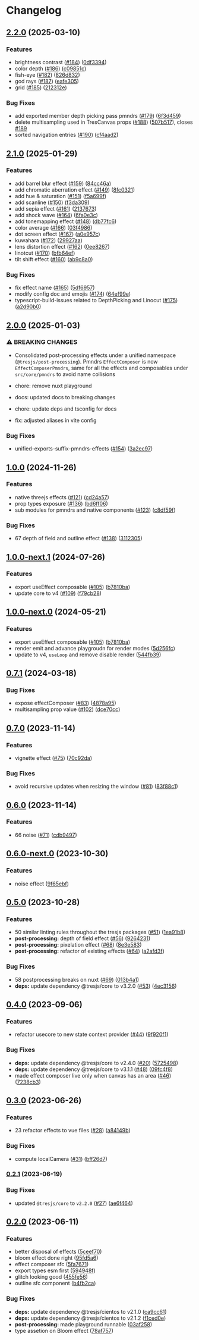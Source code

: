 # Changelog

## [2.2.0](https://github.com/Tresjs/post-processing/compare/2.1.0...2.2.0) (2025-03-10)

### Features

* brightness contrast ([#184](https://github.com/Tresjs/post-processing/issues/184)) ([0df3394](https://github.com/Tresjs/post-processing/commit/0df339452b6fa01979e24619cfa139c86d37cae2))
* color depth ([#186](https://github.com/Tresjs/post-processing/issues/186)) ([c09851c](https://github.com/Tresjs/post-processing/commit/c09851cee7c82d0fac0748e9dfc82794d6146eaf))
* fish-eye ([#182](https://github.com/Tresjs/post-processing/issues/182)) ([826d832](https://github.com/Tresjs/post-processing/commit/826d83257a0c7ec88858ea5af7b42d40a060dc80))
* god rays ([#187](https://github.com/Tresjs/post-processing/issues/187)) ([eafe305](https://github.com/Tresjs/post-processing/commit/eafe305fe4a1b9fcd0867e1e7b7826ec79af1471))
* grid ([#185](https://github.com/Tresjs/post-processing/issues/185)) ([212312e](https://github.com/Tresjs/post-processing/commit/212312e31efb8c658e8a2de924a51afb8a9a5d9e))

### Bug Fixes

* add exported member depth picking pass pmndrs ([#179](https://github.com/Tresjs/post-processing/issues/179)) ([6f3d459](https://github.com/Tresjs/post-processing/commit/6f3d459a24145eb853f1e635248c214ac79c2c6d))
* delete multisampling used in TresCanvas props ([#188](https://github.com/Tresjs/post-processing/issues/188)) ([507b517](https://github.com/Tresjs/post-processing/commit/507b5174719abec891e55b44fe4b8cdf476e8b39)), closes [#189](https://github.com/Tresjs/post-processing/issues/189)
* sorted navigation entries ([#190](https://github.com/Tresjs/post-processing/issues/190)) ([cf4aad2](https://github.com/Tresjs/post-processing/commit/cf4aad21be4e562a07d9d912585585c23d35b93f))

## [2.1.0](https://github.com/Tresjs/post-processing/compare/2.0.0...2.1.0) (2025-01-29)

### Features

* add barrel blur effect ([#159](https://github.com/Tresjs/post-processing/issues/159)) ([84cc46a](https://github.com/Tresjs/post-processing/commit/84cc46a2dc8f2955e7744745b7670e0035ce3c8c))
* add chromatic aberration effect ([#149](https://github.com/Tresjs/post-processing/issues/149)) ([8fc0321](https://github.com/Tresjs/post-processing/commit/8fc0321a1c9e60b92bc48734373e67dfbd143fe2))
* add hue & saturation ([#151](https://github.com/Tresjs/post-processing/issues/151)) ([f5a699f](https://github.com/Tresjs/post-processing/commit/f5a699fe1588a04b8bf237f915d27a953d70b287))
* add scanline ([#150](https://github.com/Tresjs/post-processing/issues/150)) ([f3da309](https://github.com/Tresjs/post-processing/commit/f3da309ea2a01a84c2b79da617e9a82723912556))
* add sepia effect ([#161](https://github.com/Tresjs/post-processing/issues/161)) ([2137673](https://github.com/Tresjs/post-processing/commit/21376730450e8a74cfc0f8e9f311939de668af30))
* add shock wave ([#164](https://github.com/Tresjs/post-processing/issues/164)) ([6fa0e3c](https://github.com/Tresjs/post-processing/commit/6fa0e3ca6cf7d1719ca49345b5e57b3ce532b35a))
* add tonemapping effect ([#148](https://github.com/Tresjs/post-processing/issues/148)) ([db77fc6](https://github.com/Tresjs/post-processing/commit/db77fc69d0ac8dd0ee517801ede18f9b87287fe7))
* color average ([#166](https://github.com/Tresjs/post-processing/issues/166)) ([03f4986](https://github.com/Tresjs/post-processing/commit/03f49865ecf4c7042468488e3206852729022569))
* dot screen effect ([#167](https://github.com/Tresjs/post-processing/issues/167)) ([a0e957c](https://github.com/Tresjs/post-processing/commit/a0e957c60aa33b72b7f29e78f7f939173af31a69))
* kuwahara ([#172](https://github.com/Tresjs/post-processing/issues/172)) ([29927aa](https://github.com/Tresjs/post-processing/commit/29927aaa6702ffad5304e91c4b97f35356e96a5b))
* lens distortion effect ([#162](https://github.com/Tresjs/post-processing/issues/162)) ([0ee8267](https://github.com/Tresjs/post-processing/commit/0ee82678687e175cc9835532162c3a9eba3ca6af))
* linotcut ([#170](https://github.com/Tresjs/post-processing/issues/170)) ([bfb64ef](https://github.com/Tresjs/post-processing/commit/bfb64ef5851f41a27ced367dd639be3575a270eb))
* tilt shift effect ([#160](https://github.com/Tresjs/post-processing/issues/160)) ([ab9c8a0](https://github.com/Tresjs/post-processing/commit/ab9c8a006ed3353e87672500e2bc0032ad08112e))

### Bug Fixes

* fix effect name ([#165](https://github.com/Tresjs/post-processing/issues/165)) ([5df6957](https://github.com/Tresjs/post-processing/commit/5df6957fdbe244d2baf3887a45be6d92485a50f5))
* modify config doc and emojis ([#174](https://github.com/Tresjs/post-processing/issues/174)) ([64ef99e](https://github.com/Tresjs/post-processing/commit/64ef99ed35ae2f935b5e815841e3baedbd994074))
* typescript-build-issues related to DepthPicking and Linocut ([#175](https://github.com/Tresjs/post-processing/issues/175)) ([a2d90b0](https://github.com/Tresjs/post-processing/commit/a2d90b0f72cd5ef3d818dba87711891ea30894ad))

## [2.0.0](https://github.com/Tresjs/post-processing/compare/1.0.0...2.0.0) (2025-01-03)

### ⚠ BREAKING CHANGES

* Consolidated post-processing effects under a unified namespace (`@tresjs/post-processing`). Pmndrs `EffectComposer` is now `EffectComposerPmndrs`, same for all the effects and composables under `src/core/pmndrs`  to avoid name collisions

* chore: remove nuxt playground

* docs: updated docs to breaking changes

* chore: update deps and tsconfig for docs

* fix: adjusted aliases in vite config

### Bug Fixes

* unified-exports-suffix-pmndrs-effects ([#154](https://github.com/Tresjs/post-processing/issues/154)) ([3a2ec97](https://github.com/Tresjs/post-processing/commit/3a2ec97e04fdf4523865092ef63b0d8935574266))

## [1.0.0](https://github.com/Tresjs/post-processing/compare/1.0.0-next.1...1.0.0) (2024-11-26)

### Features

* native threejs effects ([#121](https://github.com/Tresjs/post-processing/issues/121)) ([cd24a57](https://github.com/Tresjs/post-processing/commit/cd24a57cb73d52e13efb9687ade8cd2799738ffa))
* prop types exposure ([#136](https://github.com/Tresjs/post-processing/issues/136)) ([bd6ff06](https://github.com/Tresjs/post-processing/commit/bd6ff0614f2798acc1bb6553b6b3be5910b38735))
* sub modules for pmndrs and native components ([#123](https://github.com/Tresjs/post-processing/issues/123)) ([c8df59f](https://github.com/Tresjs/post-processing/commit/c8df59f0fdfdf0d9ba90dba6de30f458fdb7cff4))

### Bug Fixes

* 67 depth of field and outline effect ([#138](https://github.com/Tresjs/post-processing/issues/138)) ([3112305](https://github.com/Tresjs/post-processing/commit/3112305e8b517f1cf5497ef942e1db2cf4b25a0b))

## [1.0.0-next.1](https://github.com/Tresjs/post-processing/compare/0.7.1...1.0.0-next.1) (2024-07-26)


### Features

* export useEffect composable ([#105](https://github.com/Tresjs/post-processing/issues/105)) ([b7810ba](https://github.com/Tresjs/post-processing/commit/b7810ba2864e70516c95b9866c2ea5d02a8f9b9d))
* update core to v4 ([#109](https://github.com/Tresjs/post-processing/issues/109)) ([f79cb28](https://github.com/Tresjs/post-processing/commit/f79cb288205f7be357557979e91ca392002edcac))

## [1.0.0-next.0](https://github.com/Tresjs/post-processing/compare/0.7.1...1.0.0-next.0) (2024-05-21)


### Features

* export useEffect composable ([#105](https://github.com/Tresjs/post-processing/issues/105)) ([b7810ba](https://github.com/Tresjs/post-processing/commit/b7810ba2864e70516c95b9866c2ea5d02a8f9b9d))
* render emit and advance playgroudn for render modes ([5d256fc](https://github.com/Tresjs/post-processing/commit/5d256fcc5e40582e0f87c8cc1ec46fbd9a007435))
* update to v4, `useLoop` and remove disable render ([544fb39](https://github.com/Tresjs/post-processing/commit/544fb39be3af7f71ddf994f14789215351cec569))

## [0.7.1](https://github.com/Tresjs/post-processing/compare/0.7.0...0.7.1) (2024-03-18)


### Bug Fixes

* expose effectComposer ([#83](https://github.com/Tresjs/post-processing/issues/83)) ([4878a95](https://github.com/Tresjs/post-processing/commit/4878a956f05ba8b19289062e4b77b6e3fc5ae40f))
* multisampling prop value ([#102](https://github.com/Tresjs/post-processing/issues/102)) ([dce70cc](https://github.com/Tresjs/post-processing/commit/dce70cc56bbcf6e4b379fa34293cdce280f3da5a))

## [0.7.0](https://github.com/Tresjs/post-processing/compare/0.6.0...0.7.0) (2023-11-14)


### Features

* vignette effect ([#75](https://github.com/Tresjs/post-processing/issues/75)) ([70c92da](https://github.com/Tresjs/post-processing/commit/70c92da58b8353f129d1bcc8f441bdd62a827f72))


### Bug Fixes

* avoid  recursive updates when resizing the window ([#81](https://github.com/Tresjs/post-processing/issues/81)) ([83f88c1](https://github.com/Tresjs/post-processing/commit/83f88c1ea5f35bc6a73a745ea805190fa065236b))

## [0.6.0](https://github.com/Tresjs/post-processing/compare/0.5.0...0.6.0) (2023-11-14)


### Features

* 66 noise ([#71](https://github.com/Tresjs/post-processing/issues/71)) ([cdb9497](https://github.com/Tresjs/post-processing/commit/cdb9497b964181bc8e7359aecdedc1b57042b5dc))

## [0.6.0-next.0](https://github.com/Tresjs/post-processing/compare/0.5.0...0.6.0-next.0) (2023-10-30)


### Features

* noise effect ([9f65ebf](https://github.com/Tresjs/post-processing/commit/9f65ebf8a74a08b2c95cfcee87270df515f9a563))

## [0.5.0](https://github.com/Tresjs/post-processing/compare/0.4.0...0.5.0) (2023-10-28)


### Features

* 50 similar linting rules throughout the tresjs packages ([#51](https://github.com/Tresjs/post-processing/issues/51)) ([1ea91b8](https://github.com/Tresjs/post-processing/commit/1ea91b825bde53b2ae62a08a1de0690af3ed690c))
* **post-processing:** depth of field effect ([#56](https://github.com/Tresjs/post-processing/issues/56)) ([9264231](https://github.com/Tresjs/post-processing/commit/9264231a1c668ba7f405eddf17dfd91c51bd74f8))
* **post-processing:** pixelation effect ([#68](https://github.com/Tresjs/post-processing/issues/68)) ([8e3e583](https://github.com/Tresjs/post-processing/commit/8e3e58345a650912dbbb09b800e5ce6a881cb06c))
* **post-processing:** refactor of existing effects ([#64](https://github.com/Tresjs/post-processing/issues/64)) ([a2afd3f](https://github.com/Tresjs/post-processing/commit/a2afd3f3d694c8ee737bec3eda3d601fad0e7205))


### Bug Fixes

* 58 postprocessing breaks on nuxt ([#69](https://github.com/Tresjs/post-processing/issues/69)) ([013b4a1](https://github.com/Tresjs/post-processing/commit/013b4a18fa43e169b520aad3c116146ec114daf2))
* **deps:** update dependency @tresjs/core to v3.2.0 ([#53](https://github.com/Tresjs/post-processing/issues/53)) ([4ec3156](https://github.com/Tresjs/post-processing/commit/4ec3156301bf3242cce3757f78bf24576bedbc64))

## [0.4.0](https://github.com/Tresjs/post-processing/compare/0.3.0...0.4.0) (2023-09-06)


### Features

* refactor usecore to new state context provider ([#44](https://github.com/Tresjs/post-processing/issues/44)) ([9f920f1](https://github.com/Tresjs/post-processing/commit/9f920f1c6f2b381ba4f29b53a3dbd4276b2e4b25))


### Bug Fixes

* **deps:** update dependency @tresjs/core to v2.4.0 ([#20](https://github.com/Tresjs/post-processing/issues/20)) ([5725498](https://github.com/Tresjs/post-processing/commit/5725498d7972e673c8f8c71ff9a5ca52a3648a97))
* **deps:** update dependency @tresjs/core to v3.1.1 ([#48](https://github.com/Tresjs/post-processing/issues/48)) ([09fc4f8](https://github.com/Tresjs/post-processing/commit/09fc4f884980ccecd7afd0a3dfb2e706cf35740b))
* made effect composer live only when canvas has an area ([#46](https://github.com/Tresjs/post-processing/issues/46)) ([7238cb3](https://github.com/Tresjs/post-processing/commit/7238cb3af3a0400a1dd03e4fd15682895771fc85))

## [0.3.0](https://github.com/Tresjs/post-processing/compare/0.2.1...0.3.0) (2023-06-26)


### Features

* 23 refactor effects to vue files ([#28](https://github.com/Tresjs/post-processing/issues/28)) ([a84149b](https://github.com/Tresjs/post-processing/commit/a84149b1dad55b8421ede86920183ad428c9ee90))


### Bug Fixes

* compute localCamera ([#31](https://github.com/Tresjs/post-processing/issues/31)) ([bff26d7](https://github.com/Tresjs/post-processing/commit/bff26d7458b36362dc936cc6303c491f779de4d2))

### [0.2.1](https://github.com/Tresjs/post-processing/compare/0.2.0...0.2.1) (2023-06-19)


### Bug Fixes

* updated `@tresjs/core` to `v2.2.0` ([#27](https://github.com/Tresjs/post-processing/issues/27)) ([ae6f464](https://github.com/Tresjs/post-processing/commit/ae6f4648949928cb1fffe17f5cbfc1d37c671341))

## [0.2.0](https://github.com/Tresjs/post-processing/compare/0.1.0...0.2.0) (2023-06-11)


### Features

* better disposal of effects ([5ceef70](https://github.com/Tresjs/post-processing/commit/5ceef7040569933b7df640db18987d42412f2132))
* bloom effect done right ([95fd5a6](https://github.com/Tresjs/post-processing/commit/95fd5a62cda5367e4bd15003d5b437b6531399c9))
* effect composer sfc ([5fa7671](https://github.com/Tresjs/post-processing/commit/5fa76715aef1fa496e25cecd32313c4bd8cb2493))
* export types esm first ([594948f](https://github.com/Tresjs/post-processing/commit/594948fb1962ccded1277569364071b7a2765948))
* glitch looking good ([455fe56](https://github.com/Tresjs/post-processing/commit/455fe56085626f119faa9c7ffd742182c60af130))
* outline sfc component ([b4fb2ca](https://github.com/Tresjs/post-processing/commit/b4fb2ca18f0cfe1b40d0b81f46afb11039a02428))


### Bug Fixes

* **deps:** update dependency @tresjs/cientos to v2.1.0 ([ca9cc61](https://github.com/Tresjs/post-processing/commit/ca9cc617ddefad2ee055f8b45f609fa3e5fc6ef0))
* **deps:** update dependency @tresjs/cientos to v2.1.2 ([f1ced0e](https://github.com/Tresjs/post-processing/commit/f1ced0e4b8b2ff20c05ffb2bec8e7f0c11667539))
* **post-processing:** made playground runnable ([03af258](https://github.com/Tresjs/post-processing/commit/03af2584d3735caced3984f84ef3d7279806d245))
* type assetion on Bloom effect ([78af757](https://github.com/Tresjs/post-processing/commit/78af757c04d932fcd589fa01810883bd8d3e2c17))
